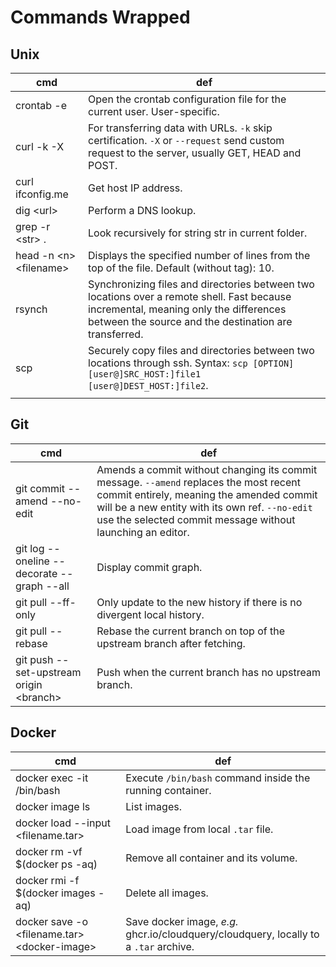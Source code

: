 # Commands Wrapped

## Unix
| cmd         | def  |
|-------------|---|
| crontab -e  | Open the crontab configuration file for the current user. User-specific.  |
| curl -k -X  | For transferring data with URLs. `-k` skip certification. `-X` or `--request` send custom request to the server, usually GET, HEAD and POST.  |
| curl ifconfig.me  | Get host IP address.  |
| dig \<url\>   | Perform a DNS lookup.  |
| grep -r \<str\> .  | Look recursively for string str in current folder.  |
| head -n \<n\> \<filename\>   | Displays the specified number of lines from the top of the file. Default (without tag): 10.  |
| rsynch | Synchronizing files and directories between two locations over a remote shell. Fast because incremental, meaning only the differences between the source and the destination are transferred. |
| scp | Securely copy files and directories between two locations through ssh. Syntax: `scp [OPTION] [user@]SRC_HOST:]file1 [user@]DEST_HOST:]file2`.  |
|   |   |

## Git
| cmd  | def  |
|------|------|
| git commit --amend --no-edit  | Amends a commit without changing its commit message. `--amend` replaces the most recent commit entirely, meaning the amended commit will be a new entity with its own ref. `--no-edit` use the selected commit message without launching an editor. |
| git log --oneline --decorate --graph --all  | Display commit graph.  |
| git pull --ff-only  | Only update to the new history if there is no divergent local history.   |
| git pull --rebase   | Rebase the current branch on top of the upstream branch after fetching.   |
| git push --set-upstream origin \<branch\>  | Push when the current branch has no upstream branch.  |

## Docker
| cmd  | def  |
|---|---|
| docker exec -it <container-name> /bin/bash  | Execute `/bin/bash` command inside the running container.  |
| docker image ls   | List images.  |
| docker load --input \<filename.tar\>  | Load image from local `.tar` file.  |
| docker rm -vf $(docker ps -aq)   | Remove all container and its volume.  |
| docker rmi -f $(docker images -aq)  | Delete all images.  |
| docker save -o \<filename.tar\> \<docker-image\>  | Save docker image, *e.g.* ghcr.io/cloudquery/cloudquery, locally to a `.tar` archive. |

